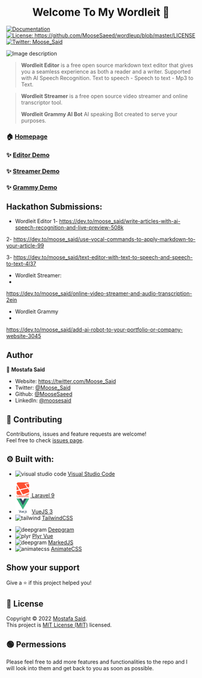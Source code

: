<h1 align="center">Welcome To My Wordleit 👋</h1>
<p>
  <a href="https://wordleit.herokuapp.com/wordleiteditor#learnmore" target="_blank">
    <img alt="Documentation" src="https://img.shields.io/badge/documentation-yes-brightgreen.svg" />
  </a>
  <a href="https://github.com/MooseSaeed/wordleup/blob/master/LICENSE" target="_blank">
    <img alt="License: https://github.com/MooseSaeed/wordleup/blob/master/LICENSE" src="https://img.shields.io/badge/License-https://opensource.org/licenses/MIT-yellow.svg" />
  </a>
  <a href="https://twitter.com/Moose_Said" target="_blank">
    <img alt="Twitter: Moose_Said" src="https://img.shields.io/twitter/follow/Moose_Said.svg?style=social" />
  </a>
</p>

![Image description](https://dev-to-uploads.s3.amazonaws.com/uploads/articles/ejr7d77zv0jhg3epbfxv.png)

> **Wordleit Editor** is a free open source markdown text editor that gives you a seamless experience as both a reader and a writer. Supported with AI Speech Recognition. Text to speech - Speech to text - Mp3 to Text.

> **Wordleit Streamer** is a free open source video streamer and online transcriptor tool.
>
> **Wordleit Grammy AI Bot** AI speaking Bot created to serve your purposes.

### 🏠 [Homepage](https://wordleit.herokuapp.com/)

### ✨ [Editor Demo](https://wordleit.herokuapp.com/wordleiteditor)

### ✨ [Streamer Demo](https://wordleit.herokuapp.com/streamer)

### ✨ [Grammy Demo](https://wordleit.herokuapp.com/grammy)

## Hackathon Submissions: 
- Wordleit Editor
1- https://dev.to/moose_said/write-articles-with-ai-speech-recognition-and-live-preview-508k
  
2- https://dev.to/moose_said/use-vocal-commands-to-apply-markdown-to-your-article-99

3- https://dev.to/moose_said/text-editor-with-text-to-speech-and-speech-to-text-4l37

- Wordleit Streamer:
- 
https://dev.to/moose_said/online-video-streamer-and-audio-transcription-2ein

- Wordleit Grammy
- 
https://dev.to/moose_said/add-ai-robot-to-your-portfolio-or-company-website-3045

## Author

👤 **Mostafa Said**

-   Website: https://twitter.com/Moose_Said
-   Twitter: [@Moose_Said](https://twitter.com/Moose_Said)
-   Github: [@MooseSaeed](https://github.com/MooseSaeed)
-   LinkedIn: [@moosesaid](https://linkedin.com/in/moosesaid)

## 🤝 Contributing

Contributions, issues and feature requests are welcome!<br />Feel free to check [issues page](<[issues](https://github.com/MooseSaeed/wordleup/issues)>).

## ⚙️ Built with:

<ul>
                <li>
                    <div>
                        <img
                            class="inline-block"
                            src="https://code.visualstudio.com/assets/branding/app-icon.png"
                            alt="visual studio code"
                            width="40"
                            height="40"
                        />
                        <a
                            href="https://code.visualstudio.com/"
                            target="_blank"
                            class="ml-2"
                            >Visual Studio Code</a
                        >
                    </div>
                </li>
            </ul>
<ul>
<li>
<div>
<img
class="inline-block"
src="https://raw.githubusercontent.com/devicons/devicon/master/icons/laravel/laravel-plain-wordmark.svg"
alt="laravel"
width="40"
height="40"/><a
class="ml-2"
target="\_blank"
href="https://laravel.com/"> Laravel 9</a>

</div>
</li>
<li>
<div>
<img
class="inline-block"
src="https://raw.githubusercontent.com/devicons/devicon/master/icons/vuejs/vuejs-original-wordmark.svg"
alt="vuejs"
width="40"
height="40"
/>
<a
class="ml-2"
href="https://vuejs.org/"
target="_blank"
>VueJS 3</a
>
                    </div>
                </li>
                <li>
                    <div>
                        <img
                            class="inline-block"
                            src="https://www.vectorlogo.zone/logos/tailwindcss/tailwindcss-icon.svg"
                            alt="tailwind"
                            width="40"
                            height="40"
                        />
                        <a
                            class="ml-2"
                            href="https://tailwindcss.com/"
                            target="_blank"
                            >TailwindCSS</a
                        >
                    </div>
                </li>
            </ul>
            <ul>
                <li>
                    <div>
                        <img
                            class="inline-block"
                            src="https://avatars.githubusercontent.com/u/17422641?s=200"
                            alt="deepgram"
                            width="40"
                            height="40"
                        />
                        <a
                            class="ml-2"
                            href="https://deepgram.com/"
                            target="_blank"
                            >Deepgram</a
                        >
                    </div>
                </li>
                <li>
                    <div>
                        <img
                            class="inline-block"
                            src="https://user-images.githubusercontent.com/23579958/143738613-d374adcf-24b8-4f44-8e75-673d5681c1a5.png"
                            alt="plyr"
                            height="20"
                        />
                        <a
                            class="ml-2"
                            href="https://github.com/redxtech/vue-plyr"
                            target="_blank"
                            >Plyr Vue</a
                        >
                    </div>
                </li>
                <li>
                    <div>
                        <img
                            class="inline-block"
                            src="https://marked.js.org/img/logo-black.svg"
                            alt="deepgram"
                            width="40"
                            height="40"
                        />
                        <a
                            class="ml-2"
                            href="https://marked.js.org/"
                            target="_blank"
                            >MarkedJS</a
                        >
                    </div>
                </li>
                <li>
                    <div>
                        <img
                            class="inline-block"
                            src="https://i.ibb.co/SKVJRns/animatecss.png"
                            alt="animatecss"
                            width="40"
                            height="40"
                        />
                        <a
                            class="ml-2"
                            href="https://animate.style/"
                            target="_blank"
                            >AnimateCSS</a
                        >
                    </div>
                </li>
            </ul>

## Show your support

Give a ⭐️ if this project helped you!

## 📝 License

Copyright © 2022 [Mostafa Said](https://github.com/MooseSaeed).<br />
This project is [MIT License (MIT)](https://github.com/MooseSaeed/wordleup/blob/master/LICENSE) licensed.

## 🟢 Permessions

Please feel free to add more features and functionalities to the repo and I will look into them and get back to you as soon as possible.
